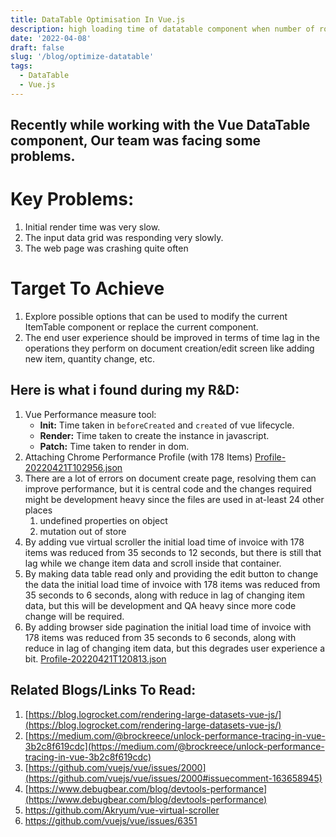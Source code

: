 ```yaml
---
title: DataTable Optimisation In Vue.js
description: high loading time of datatable component when number of rows increase
date: '2022-04-08'
draft: false
slug: '/blog/optimize-datatable'
tags:
  - DataTable
  - Vue.js
---
```


## Recently while working with the Vue DataTable component, Our team was facing some problems.

# Key Problems:
1. Initial render time was very slow.
2. The input data grid was responding very slowly.
3. The web page was crashing quite often

# Target To Achieve
1. Explore possible options that can be used to modify the current ItemTable component or replace the current component.
2. The end user experience should be improved in terms of time lag in the operations they perform on document creation/edit screen like adding new item, quantity change, etc.

## Here is what i found during my R&D:
1. Vue Performance measure tool:
    - **Init:** Time taken in `beforeCreated` and `created` of vue lifecycle.
    - **Render:** Time taken to create the instance in javascript.
    - **Patch:** Time taken to render in dom.
2. Attaching Chrome Performance Profile (with 178 Items) [Profile-20220421T102956.json](https://s3-us-west-2.amazonaws.com/secure.notion-static.com/e94994cd-859f-455d-9fa0-836d8a19e629/Profile-20220421T102956.json)
3. There are a lot of errors on document create page, resolving them can improve performance, but it is central code and the changes required might be development heavy since the files are used in at-least 24 other places
      1. undefined properties on object
      2. mutation out of store
4. By adding vue virtual scroller the initial load time of invoice with 178 items was reduced from 35 seconds to 12 seconds, but there is still that lag while we change item data and scroll inside that container.
5. By making data table read only and providing the edit button to change the data the initial load time of invoice with 178 items was reduced from 35 seconds to 6 seconds, along with reduce in lag of changing item data, but this will be development and QA heavy since more code change will be required.
6. By adding browser side pagination the initial load time of invoice with 178 items was reduced from 35 seconds to 6 seconds, along with reduce in lag of changing item data, but this degrades user experience a bit.
    [Profile-20220421T120813.json](https://s3-us-west-2.amazonaws.com/secure.notion-static.com/e265a86e-ddb6-40be-8ef4-d670df4f4eaf/Profile-20220421T120813.json)
    

## Related Blogs/Links To Read:
1. [https://blog.logrocket.com/rendering-large-datasets-vue-js/](https://blog.logrocket.com/rendering-large-datasets-vue-js/)
2. [https://medium.com/@brockreece/unlock-performance-tracing-in-vue-3b2c8f619cdc](https://medium.com/@brockreece/unlock-performance-tracing-in-vue-3b2c8f619cdc)
3. [https://github.com/vuejs/vue/issues/2000](https://github.com/vuejs/vue/issues/2000#issuecomment-163658945)
4. [https://www.debugbear.com/blog/devtools-performance](https://www.debugbear.com/blog/devtools-performance)
5. https://github.com/Akryum/vue-virtual-scroller
6. https://github.com/vuejs/vue/issues/6351

